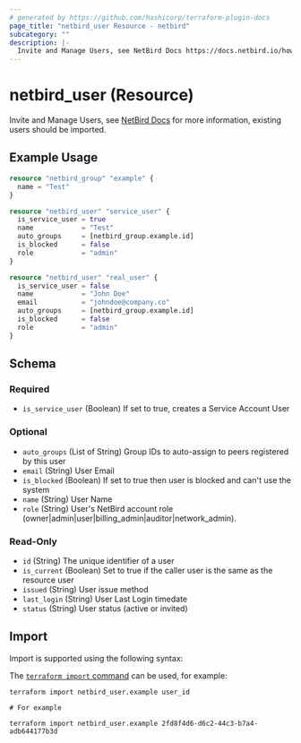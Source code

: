 ```yaml
---
# generated by https://github.com/hashicorp/terraform-plugin-docs
page_title: "netbird_user Resource - netbird"
subcategory: ""
description: |-
  Invite and Manage Users, see NetBird Docs https://docs.netbird.io/how-to/add-users-to-your-network for more information, existing users should be imported.
---
```


# netbird_user (Resource)

Invite and Manage Users, see [NetBird Docs](https://docs.netbird.io/how-to/add-users-to-your-network) for more information, existing users should be imported.

## Example Usage

```terraform
resource "netbird_group" "example" {
  name = "Test"
}

resource "netbird_user" "service_user" {
  is_service_user = true
  name            = "Test"
  auto_groups     = [netbird_group.example.id]
  is_blocked      = false
  role            = "admin"
}

resource "netbird_user" "real_user" {
  is_service_user = false
  name            = "John Doe"
  email           = "johndoe@company.co"
  auto_groups     = [netbird_group.example.id]
  is_blocked      = false
  role            = "admin"
}
```

<!-- schema generated by tfplugindocs -->
## Schema

### Required

- `is_service_user` (Boolean) If set to true, creates a Service Account User

### Optional

- `auto_groups` (List of String) Group IDs to auto-assign to peers registered by this user
- `email` (String) User Email
- `is_blocked` (Boolean) If set to true then user is blocked and can't use the system
- `name` (String) User Name
- `role` (String) User's NetBird account role (owner|admin|user|billing_admin|auditor|network_admin).

### Read-Only

- `id` (String) The unique identifier of a user
- `is_current` (Boolean) Set to true if the caller user is the same as the resource user
- `issued` (String) User issue method
- `last_login` (String) User Last Login timedate
- `status` (String) User status (active or invited)

## Import

Import is supported using the following syntax:

The [`terraform import` command](https://developer.hashicorp.com/terraform/cli/commands/import) can be used, for example:

```shell
terraform import netbird_user.example user_id

# For example

terraform import netbird_user.example 2fd8f4d6-d6c2-44c3-b7a4-adb644177b3d
```
